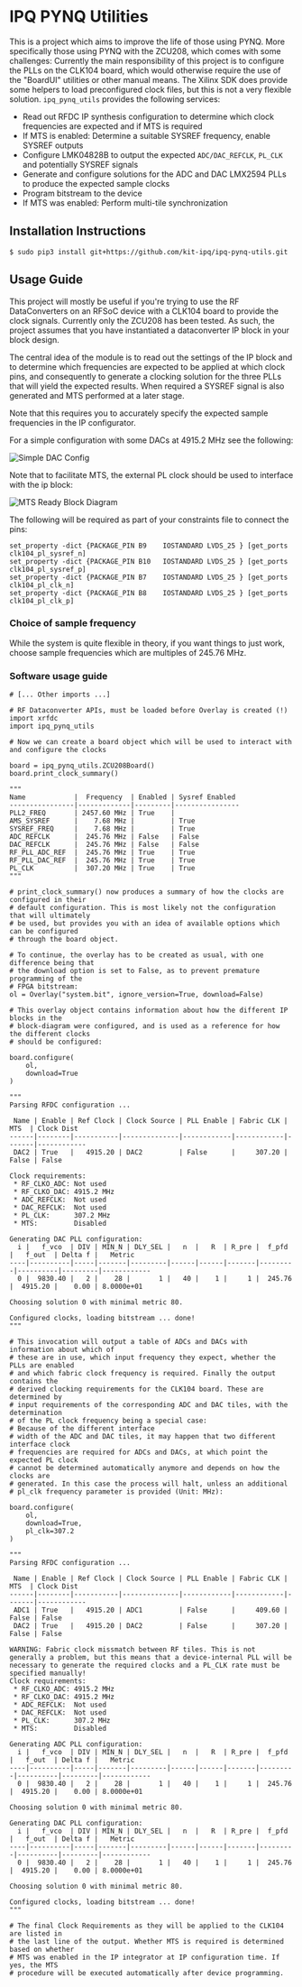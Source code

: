# IPQ PYNQ Utilities

This is a project which aims to improve the life of those using PYNQ. More specifically those using PYNQ with the ZCU208, which comes with some challenges: Currently the main responsibility of this project is to configure the PLLs on the CLK104 board, which would otherwise require the use of the "BoardUI" utilities or other manual means. The Xilinx SDK does provide some helpers to load preconfigured clock files, but this is not a very flexible solution. `ipq_pynq_utils` provides the following services:

* Read out RFDC IP synthesis configuration to determine which clock frequencies are expected and if MTS is required
* If MTS is enabled: Determine a suitable SYSREF frequency, enable SYSREF outputs
* Configure LMK04828B to output the expected `ADC/DAC_REFCLK`, `PL_CLK` and potentially SYSREF signals
* Generate and configure solutions for the ADC and DAC LMX2594 PLLs to produce the expected sample clocks
* Program bitstream to the device
* If MTS was enabled: Perform multi-tile synchronization

## Installation Instructions

```
$ sudo pip3 install git+https://github.com/kit-ipq/ipq-pynq-utils.git
```

## Usage Guide

This project will mostly be useful if you're trying to use the RF DataConverters on an RFSoC device with a CLK104 board to provide the clock signals. Currently only the ZCU208 has been tested. As such, the project assumes that you have instantiated a dataconverter IP block in your block design.

The central idea of the module is to read out the settings of the IP block and to determine which frequencies are expected to be applied at which clock pins, and consequently to generate a clocking solution for the three PLLs that will yield the expected results. When required a SYSREF signal is also generated and MTS performed at a later stage.

Note that this requires you to accurately specify the expected sample frequencies in the IP configurator. 

For a simple configuration with some DACs at 4915.2 MHz see the following:

![Simple DAC Config](docs/images/dataconverter_clocking_overview.png)

Note that to facilitate MTS, the external PL clock should be used to interface with the ip block:

![MTS Ready Block Diagram](docs/images/dataconverter_context.png)

The following will be required as part of your constraints file to connect the pins:

```
set_property -dict {PACKAGE_PIN B9    IOSTANDARD LVDS_25 } [get_ports clk104_pl_sysref_n]
set_property -dict {PACKAGE_PIN B10   IOSTANDARD LVDS_25 } [get_ports clk104_pl_sysref_p]
set_property -dict {PACKAGE_PIN B7    IOSTANDARD LVDS_25 } [get_ports clk104_pl_clk_n]
set_property -dict {PACKAGE_PIN B8    IOSTANDARD LVDS_25 } [get_ports clk104_pl_clk_p]
```

### Choice of sample frequency

While the system is quite flexible in theory, if you want things to just work, choose sample frequencies which are multiples of 245.76 MHz.

### Software usage guide

```
# [... Other imports ...]

# RF Dataconverter APIs, must be loaded before Overlay is created (!)
import xrfdc
import ipq_pynq_utils

# Now we can create a board object which will be used to interact with and configure the clocks

board = ipq_pynq_utils.ZCU208Board()
board.print_clock_summary()

"""
Name            |  Frequency  | Enabled | Sysref Enabled
----------------|-------------|---------|----------------
PLL2_FREQ       | 2457.60 MHz | True    |
AMS_SYSREF      |    7.68 MHz |         | True
SYSREF_FREQ     |    7.68 MHz |         | True
ADC_REFCLK      |  245.76 MHz | False   | False  
DAC_REFCLK      |  245.76 MHz | False   | False  
RF_PLL_ADC_REF  |  245.76 MHz | True    | True   
RF_PLL_DAC_REF  |  245.76 MHz | True    | True   
PL_CLK          |  307.20 MHz | True    | True   
"""

# print_clock_summary() now produces a summary of how the clocks are configured in their
# default configuration. This is most likely not the configuration that will ultimately
# be used, but provides you with an idea of available options which can be configured
# through the board object.

# To continue, the overlay has to be created as usual, with one difference being that
# the download option is set to False, as to prevent premature programming of the
# FPGA bitstream:
ol = Overlay("system.bit", ignore_version=True, download=False)

# This overlay object contains information about how the different IP blocks in the
# block-diagram were configured, and is used as a reference for how the different clocks
# should be configured:

board.configure(
    ol,
    download=True
)

"""
Parsing RFDC configuration ... 

 Name | Enable | Ref Clock | Clock Source | PLL Enable | Fabric CLK |  MTS  | Clock Dist
------|--------|-----------|--------------|------------|------------|-------|------------
 DAC2 | True   |   4915.20 | DAC2         | False      |     307.20 | False | False

Clock requirements:
 * RF_CLKO_ADC: Not used
 * RF_CLKO_DAC: 4915.2 MHz
 * ADC_REFCLK:  Not used
 * DAC_REFCLK:  Not used
 * PL_CLK:      307.2 MHz
 * MTS:         Disabled

Generating DAC PLL configuration:
  i |   f_vco  | DIV | MIN_N | DLY_SEL |   n  |   R  | R_pre |  f_pfd  |   f_out  | Delta f |   Metric   
----|----------|-----|-------|---------|------|------|-------|---------|----------|---------|------------
  0 |  9830.40 |   2 |    28 |       1 |   40 |    1 |     1 |  245.76 |  4915.20 |    0.00 | 8.0000e+01

Choosing solution 0 with minimal metric 80.

Configured clocks, loading bitstream ... done!
"""

# This invocation will output a table of ADCs and DACs with information about which of
# these are in use, which input frequency they expect, whether the PLLs are enabled
# and which fabric clock frequency is required. Finally the output contains the
# derived clocking requirements for the CLK104 board. These are determined by
# input requirements of the corresponding ADC and DAC tiles, with the determination
# of the PL clock frequency being a special case:
# Because of the different interface
# width of the ADC and DAC tiles, it may happen that two different interface clock
# frequencies are required for ADCs and DACs, at which point the expected PL clock
# cannot be determined automatically anymore and depends on how the clocks are
# generated. In this case the process will halt, unless an additional
# pl_clk frequency parameter is provided (Unit: MHz):

board.configure(
    ol,
    download=True,
    pl_clk=307.2
)

"""
Parsing RFDC configuration ... 

 Name | Enable | Ref Clock | Clock Source | PLL Enable | Fabric CLK |  MTS  | Clock Dist
------|--------|-----------|--------------|------------|------------|-------|------------
 ADC1 | True   |   4915.20 | ADC1         | False      |     409.60 | False | False
 DAC2 | True   |   4915.20 | DAC2         | False      |     307.20 | False | False

WARNING: Fabric clock missmatch between RF tiles. This is not generally a problem, but this means that a device-internal PLL will be necessary to generate the required clocks and a PL_CLK rate must be specified manually!
Clock requirements:
 * RF_CLKO_ADC: 4915.2 MHz
 * RF_CLKO_DAC: 4915.2 MHz
 * ADC_REFCLK:  Not used
 * DAC_REFCLK:  Not used
 * PL_CLK:      307.2 MHz
 * MTS:         Disabled

Generating ADC PLL configuration:
  i |   f_vco  | DIV | MIN_N | DLY_SEL |   n  |   R  | R_pre |  f_pfd  |   f_out  | Delta f |   Metric   
----|----------|-----|-------|---------|------|------|-------|---------|----------|---------|------------
  0 |  9830.40 |   2 |    28 |       1 |   40 |    1 |     1 |  245.76 |  4915.20 |    0.00 | 8.0000e+01

Choosing solution 0 with minimal metric 80.

Generating DAC PLL configuration:
  i |   f_vco  | DIV | MIN_N | DLY_SEL |   n  |   R  | R_pre |  f_pfd  |   f_out  | Delta f |   Metric   
----|----------|-----|-------|---------|------|------|-------|---------|----------|---------|------------
  0 |  9830.40 |   2 |    28 |       1 |   40 |    1 |     1 |  245.76 |  4915.20 |    0.00 | 8.0000e+01

Choosing solution 0 with minimal metric 80.

Configured clocks, loading bitstream ... done!
"""

# The final Clock Requirements as they will be applied to the CLK104 are listed in
# the last line of the output. Whether MTS is required is determined based on whether
# MTS was enabled in the IP integrator at IP configuration time. If yes, the MTS
# procedure will be executed automatically after device programming.
```
